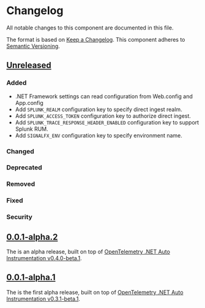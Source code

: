 # Changelog

All notable changes to this component are documented in this file.

The format is based on [Keep a Changelog](https://keepachangelog.com/en/1.0.0/).
This component adheres to [Semantic Versioning](https://semver.org/spec/v2.0.0.html).

## [Unreleased](https://github.com/signalfx/splunk-otel-dotnet/compare/v0.0.1-alpha.2...HEAD)

### Added

* .NET Framework settings can read configuration from Web.config and App.config
* Add `SPLUNK_REALM` configuration key to specify direct ingest realm.
* Add `SPLUNK_ACCESS_TOKEN` configuration key to authorize direct ingest.
* Add `SPLUNK_TRACE_RESPONSE_HEADER_ENABLED` configuration key
  to support Splunk RUM.
* Add `SIGNALFX_ENV` configuration key to specify environment name.

### Changed

### Deprecated

### Removed

### Fixed

### Security

## [0.0.1-alpha.2](https://github.com/signalfx/splunk-otel-dotnet/releases/tag/v0.0.1-alpha.2)

The is an alpha release,
built on top of [OpenTelemetry .NET Auto Instrumentation v0.4.0-beta.1](https://github.com/open-telemetry/opentelemetry-dotnet-instrumentation/releases/tag/v0.4.0-beta.1).

## [0.0.1-alpha.1](https://github.com/signalfx/splunk-otel-dotnet/releases/tag/v0.0.1-alpha.1)

The is the first alpha release,
built on top of [OpenTelemetry .NET Auto Instrumentation v0.3.1-beta.1](https://github.com/open-telemetry/opentelemetry-dotnet-instrumentation/releases/tag/v0.3.1-beta.1).
